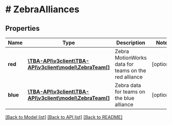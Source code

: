 # # ZebraAlliances

## Properties

Name | Type | Description | Notes
------------ | ------------- | ------------- | -------------
**red** | [**\TBA-API\v3client\TBA-API\v3client\model\ZebraTeam[]**](ZebraTeam.md) | Zebra MotionWorks data for teams on the red alliance | [optional] 
**blue** | [**\TBA-API\v3client\TBA-API\v3client\model\ZebraTeam[]**](ZebraTeam.md) | Zebra data for teams on the blue alliance | [optional] 

[[Back to Model list]](../../README.md#documentation-for-models) [[Back to API list]](../../README.md#documentation-for-api-endpoints) [[Back to README]](../../README.md)



